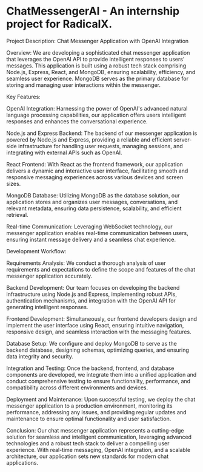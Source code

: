 # ChatMessengerAI - An internship project for RadicalX.

Project Description: Chat Messenger Application with OpenAI Integration

Overview:
We are developing a sophisticated chat messenger application that leverages the OpenAI API to provide intelligent responses to users' messages. This application is built using a robust tech stack comprising Node.js, Express, React, and MongoDB, ensuring scalability, efficiency, and seamless user experience. MongoDB serves as the primary database for storing and managing user interactions within the messenger.

Key Features:

OpenAI Integration: Harnessing the power of OpenAI's advanced natural language processing capabilities, our application offers users intelligent responses and enhances the conversational experience.

Node.js and Express Backend: The backend of our messenger application is powered by Node.js and Express, providing a reliable and efficient server-side infrastructure for handling user requests, managing sessions, and integrating with external APIs such as OpenAI.

React Frontend: With React as the frontend framework, our application delivers a dynamic and interactive user interface, facilitating smooth and responsive messaging experiences across various devices and screen sizes.

MongoDB Database: Utilizing MongoDB as the database solution, our application stores and organizes user messages, conversations, and relevant metadata, ensuring data persistence, scalability, and efficient retrieval.

Real-time Communication: Leveraging WebSocket technology, our messenger application enables real-time communication between users, ensuring instant message delivery and a seamless chat experience.

Development Workflow:

Requirements Analysis: We conduct a thorough analysis of user requirements and expectations to define the scope and features of the chat messenger application accurately.

Backend Development: Our team focuses on developing the backend infrastructure using Node.js and Express, implementing robust APIs, authentication mechanisms, and integration with the OpenAI API for generating intelligent responses.

Frontend Development: Simultaneously, our frontend developers design and implement the user interface using React, ensuring intuitive navigation, responsive design, and seamless interaction with the messaging features.

Database Setup: We configure and deploy MongoDB to serve as the backend database, designing schemas, optimizing queries, and ensuring data integrity and security.

Integration and Testing: Once the backend, frontend, and database components are developed, we integrate them into a unified application and conduct comprehensive testing to ensure functionality, performance, and compatibility across different environments and devices.

Deployment and Maintenance: Upon successful testing, we deploy the chat messenger application to a production environment, monitoring its performance, addressing any issues, and providing regular updates and maintenance to ensure optimal functionality and user satisfaction.

Conclusion:
Our chat messenger application represents a cutting-edge solution for seamless and intelligent communication, leveraging advanced technologies and a robust tech stack to deliver a compelling user experience. With real-time messaging, OpenAI integration, and a scalable architecture, our application sets new standards for modern chat applications.



